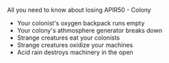 
All you need to know about losing APIR50 - Colony

* Your colonist's oxygen backpack runs empty
* Your colony's athmosphere generator breaks down
* Strange creatures eat your colonists
* Strange creatures oxidize your machines
* Acid rain destroys machinery in the open

